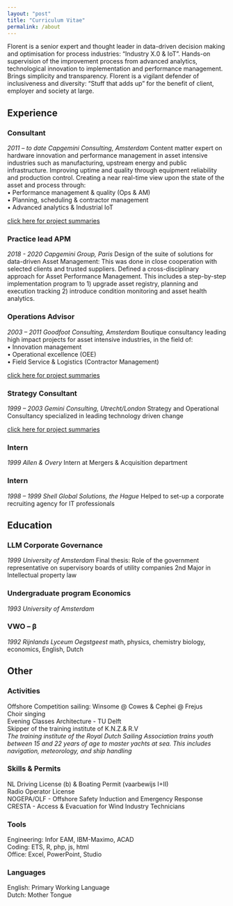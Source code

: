 ```yaml
---
layout: "post"
title: "Curriculum Vitae"
permalink: /about
---
```


Florent is a senior expert and thought leader in data-driven decision making and optimisation for process industries: “Industry X.0 & IoT”. Hands-on supervision of the improvement process from advanced analytics, technological innovation to implementation and performance management. Brings simplicity and transparency. Florent is a vigilant defender of inclusiveness and diversity: “Stuff that adds up” for the benefit of client, employer and society at large.  
  
## Experience
### Consultant
*2011 – to date Capgemini Consulting, Amsterdam*
Content matter expert on hardware innovation and performance management in asset intensive industries such as manufacturing, upstream energy and public infrastructure. Improving uptime and quality through equipment reliability and production control. Creating a near real-time view upon the state of the asset and process through:  
•	Performance management & quality (Ops & AM)  
•	Planning, scheduling & contractor management  
•	Advanced analytics & Industrial IoT  
  
[click here for project summaries](https://fprisse.github.io/projects_invent)  
### Practice lead APM
*2018 - 2020 Capgemini Group, Paris*
Design of the suite of solutions for data-driven Asset Management: This was done in close cooperation with selected clients and trusted suppliers. Defined a cross-disciplinary approach for Asset Performance Management. This includes a step-by-step implementation program to 1) upgrade asset registry, planning and execution tracking 2) introduce condition monitoring and asset health analytics.
### Operations Advisor
*2003 – 2011 Goodfoot Consulting, Amsterdam*
Boutique consultancy leading high impact projects for asset intensive industries, in the field of:  
•	Innovation management  
•	Operational excellence (OEE)  
•	Field Service & Logistics (Contractor Management)  
  
[click here for project summaries](https://fprisse.github.io/projects_goodfoot) 
### Strategy Consultant
*1999 – 2003 Gemini Consulting, Utrecht/London*
Strategy and Operational Consultancy specialized in leading technology driven change  
  
[click here for project summaries](https://fprisse.github.io/projects_gemini)
### Intern
*1999 Allen & Overy*
Intern at Mergers & Acquisition department
### Intern
*1998 – 1999 Shell Global Solutions, the Hague*
Helped to set-up a corporate recruiting agency for IT professionals
## Education
### LLM Corporate Governance
*1999 University of Amsterdam*
Final thesis: Role of the government representative on supervisory boards of utility companies
2nd Major in Intellectual property law
### Undergraduate program Economics 
*1993 University of Amsterdam*
### VWO – β
*1992 Rijnlands Lyceum Oegstgeest*
math, physics, chemistry biology, economics, English, Dutch
## Other
### Activities
Offshore Competition sailing: Winsome @ Cowes & Cephei @ Frejus  
Choir singing  
Evening Classes Architecture - TU Delft  
Skipper of the training institute of K.N.Z.& R.V  
*The training institute of the Royal Dutch Sailing Association trains youth between 15 and 22 years of age to master yachts at sea. This includes navigation, meteorology, and ship handling*
### Skills & Permits
NL Driving License (b) & Boating Permit (vaarbewijs I+II)  
Radio Operator License  
NOGEPA/OLF - Offshore Safety Induction and Emergency Response  
CRESTA - Access & Evacuation for Wind Industry Technicians  
### Tools
Engineering: Infor EAM, IBM-Maximo, ACAD  
Coding: ETS, R, php, js, html  
Office: Excel, PowerPoint, Studio  
### Languages
English: Primary Working Language  
Dutch: Mother Tongue  
